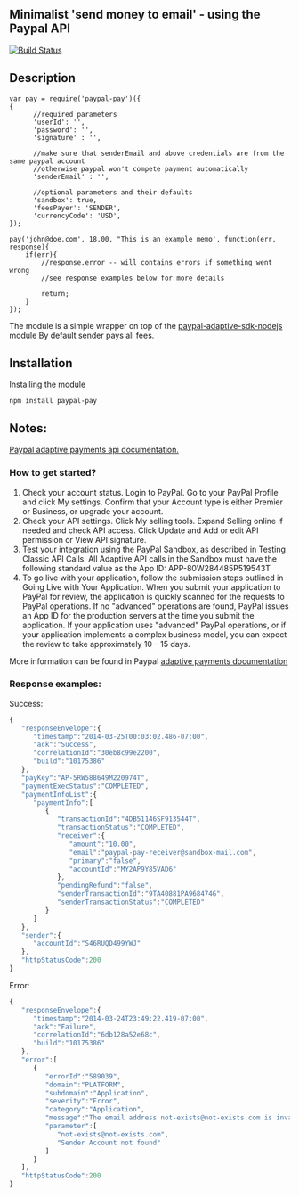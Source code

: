 Minimalist 'send money to email' - using the Paypal API
--
[![Build Status](https://travis-ci.org/ogt/paypal-pay.png)](https://travis-ci.org/ogt/paypal-pay)

## Description
```
var pay = require('paypal-pay')({
{
      //required parameters
      'userId': '',
      'password': '',
      'signature' : '',

      //make sure that senderEmail and above credentials are from the same paypal account
      //otherwise paypal won't compete payment automatically
      'senderEmail' : '',

      //optional parameters and their defaults
      'sandbox': true,
      'feesPayer': 'SENDER',
      'currencyCode': 'USD',
});

pay('john@doe.com', 18.00, "This is an example memo', function(err, response){
    if(err){
        //response.error -- will contains errors if something went wrong
        //see response examples below for more details

        return;
    }
});

```
The module is a simple wrapper on top of the [paypal-adaptive-sdk-nodejs](https://github.com/Ideame/paypal-adaptive-sdk-nodejs) module
By default sender pays all fees.

## Installation 

Installing the module
```
npm install paypal-pay

```

## Notes:

[Paypal adaptive payments api documentation.](https://developer.paypal.com/docs/classic/api/adaptive-payments/Pay_API_Operation/)


### How to get started?

1. Check your account status. Login to PayPal. Go to your PayPal Profile and click My settings. Confirm that your Account type is either Premier or Business, or upgrade your account.
2. Check your API settings. Click My selling tools. Expand Selling online if needed and check API access. Click Update and Add or edit API permission or View API signature.
3. Test your integration using the PayPal Sandbox, as described in Testing Classic API Calls. All Adaptive API calls in the Sandbox must have the following standard value as the App ID:
APP-80W284485P519543T
4. To go live with your application, follow the submission steps outlined in Going Live with Your Application. When you submit your application to PayPal for review, the application is quickly scanned for the requests to PayPal operations. If no "advanced" operations are found, PayPal issues an App ID for the production servers at the time you submit the application. If your application uses "advanced" PayPal operations, or if your application implements a complex business model, you can expect the review to take approximately 10 – 15 days.

More information can be found in Paypal [adaptive payments documentation](https://developer.paypal.com/docs/classic/products/adaptive-payments/)

### Response examples:

Success:

``` javascript
{
   "responseEnvelope":{
      "timestamp":"2014-03-25T00:03:02.486-07:00",
      "ack":"Success",
      "correlationId":"30eb8c99e2200",
      "build":"10175386"
   },
   "payKey":"AP-5RW588649M220974T",
   "paymentExecStatus":"COMPLETED",
   "paymentInfoList":{
      "paymentInfo":[
         {
            "transactionId":"4DB51146SF913544T",
            "transactionStatus":"COMPLETED",
            "receiver":{
               "amount":"10.00",
               "email":"paypal-pay-receiver@sandbox-mail.com",
               "primary":"false",
               "accountId":"MY2AP9Y85VAD6"
            },
            "pendingRefund":"false",
            "senderTransactionId":"9TA40881PA968474G",
            "senderTransactionStatus":"COMPLETED"
         }
      ]
   },
   "sender":{
      "accountId":"S46RUQD499YWJ"
   },
   "httpStatusCode":200
}
```


Error:

``` javascript
{
   "responseEnvelope":{
      "timestamp":"2014-03-24T23:49:22.419-07:00",
      "ack":"Failure",
      "correlationId":"6db128a52e68c",
      "build":"10175386"
   },
   "error":[
      {
         "errorId":"589039",
         "domain":"PLATFORM",
         "subdomain":"Application",
         "severity":"Error",
         "category":"Application",
         "message":"The email address not-exists@not-exists.com is invalid. It may not be registered in PayPal's system yet",
         "parameter":[
            "not-exists@not-exists.com",
            "Sender Account not found"
         ]
      }
   ],
   "httpStatusCode":200
}

```




